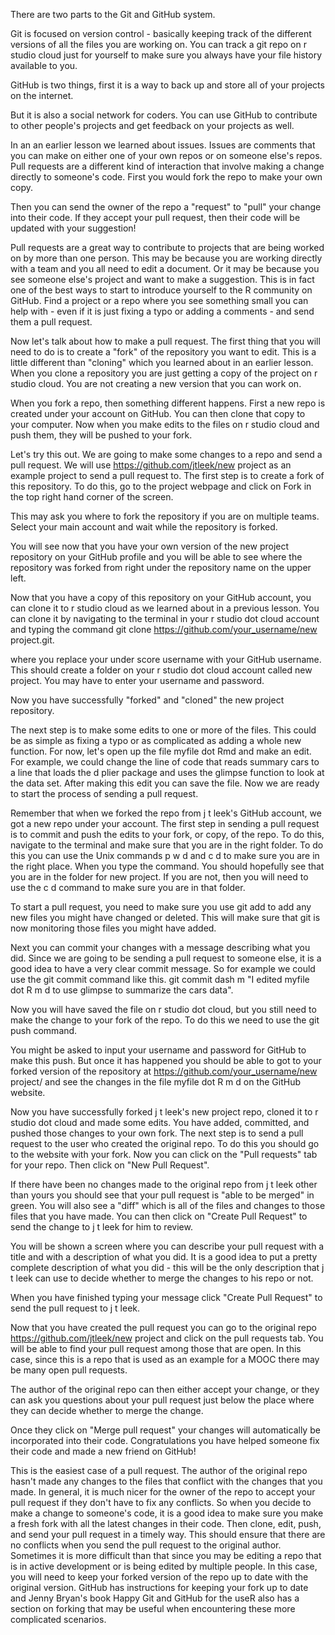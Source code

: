 There are two parts to the Git and GitHub system. 

Git is focused on version control - basically keeping track of the different versions of all the files you are working on. You can track a git repo on r studio cloud just for yourself to make sure you always have your file history available to you.

GitHub is two things, first it is a way to back up and store all of your projects on the internet.

But it is also a social network for coders. You can use GitHub to contribute to other people's projects and get feedback on your projects as well.

In an an earlier lesson we learned about issues. Issues are comments that you can make on either one of your own repos or on someone else's repos. Pull requests are a different kind of interaction that involve making a change directly to someone's code. First you would fork the repo to make your own copy. 

Then you can send the owner of the repo a "request" to "pull" your change into their code. If they accept your pull request, then their code will be updated with your suggestion! 

Pull requests are a great way to contribute to projects that are being worked on by more than one person. This may be because you are working directly with a team and you all need to edit a document. Or it may be because you see someone else's project and want to make a suggestion. This is in fact one of the best ways to start to introduce yourself to the R community on GitHub. Find a project or a repo where you see something small you can help with - even if it is just fixing a typo or adding a comments - and send them a pull request. 


Now let's talk about how to make a pull request. The first thing that you will need to do is to create a "fork" of the repository you want to edit. This is a little different than "cloning" which you learned about in an earlier lesson. When you clone a repository you are just getting a copy of the project on r studio cloud. You are not creating a new version that you can work on. 

When you fork a repo, then something different happens. First a new repo is created under your account on GitHub. You can then clone that copy to your computer. Now when you make edits to the files on r studio cloud and push them, they will be pushed to your fork. 


Let's try this out. We are going to make some changes to a repo and send a pull request. We will use https://github.com/jtleek/new project as an example project to send a pull request to. The first step is to create a fork of this repository. To do this, go to the project webpage and click on Fork in the top right hand corner of the screen. 

This may ask you where to fork the repository if you are on multiple teams. Select your main account and wait while the repository is forked.


You will see now that you have your own version of the new project repository on your GitHub profile and you will be able to see where the repository was forked from right under the repository name on the upper left. 


Now that you have a copy of this repository on your GitHub account, you can clone it to r studio cloud as we learned about in a previous lesson. You can clone it by navigating to the terminal in your r studio dot cloud account and typing the command git clone https://github.com/your_username/new project.git. 


where you replace your under score username with your GitHub username. This should create a folder on your r studio dot cloud account called new project. You may have to enter your username and password. 

Now you have successfully "forked" and "cloned" the new project repository.


The next step is to make some edits to one or more of the files. This could be as simple as fixing a typo or as complicated as adding a whole new function. For now, let's open up the file  myfile dot Rmd and make an edit. For example, we could change the line of code that reads summary cars to a line that loads the d plier package and uses the glimpse function to look at the data set. After making this edit you can save the file. Now we are ready to start the process of sending a pull request. 


Remember that when we forked the repo from j t leek's GitHub account, we got a new repo under your account. The first step in sending a pull request is to commit and push the edits to your fork, or copy, of the repo. To do this, navigate to the terminal and make sure that you are in the right folder. To do this you can use the Unix commands p w d and c d to make sure you are in the right place. When you type the command. You should hopefully see that you are in the folder for new project. If you are not, then you will need to use the c d command to make sure you are in that folder. 


To start a pull request, you need to make sure you use git add to add any new files you might have changed or deleted. This will make sure that git is now monitoring those files you might have added. 


Next you can commit your changes with a message describing what you did. Since we are going to be sending a pull request to someone else, it is a good idea to have a very clear commit message. So for example we could use the git commit command like this. git commit dash m "I edited myfile dot R m d to use glimpse to summarize the cars data". 

Now you will have saved the file on r studio dot cloud, but you still need to make the change to your fork of the repo. To do this we need to use the git push command. 

You might be asked to input your username and password for GitHub to make this push. But once it has happened you should be able to got to your forked version of the repository at https://github.com/your_username/new project/ and see the changes in the file myfile dot R m d on the GitHub website. 

Now you have successfully forked j t leek's new project repo, cloned it to r studio dot cloud and made some edits. You have added, committed, and pushed those changes to your own fork. The next step is to send a pull request to the user who created the original repo. To do this you should go to the website with your fork. Now you can click on the "Pull requests" tab for your repo. Then click on "New Pull Request". 


If there have been no changes made to the original repo from j t leek other than yours you should see that your pull request is "able to be merged" in green. You will also see a "diff" which is all of the files and changes to those files that you have made. You can then click on "Create Pull Request" to send the change to j t leek for him to review. 


You will be shown a screen where you can describe your pull request with a title and with a description of what you did. It is a good idea to put a pretty complete description of what you did - this will be the only description that j t leek can use to decide whether to merge the changes to his repo or not.


When you have finished typing your message click "Create Pull Request" to send the pull request to j t leek.


Now that you have created the pull request you can go to the original repo https://github.com/jtleek/new project and click on the pull requests tab. You will be able to find your pull request among those that are open. In this case, since this is a repo that is used as an example for a MOOC there may be many open pull requests.

The author of the original repo can then either accept your change, or they can ask you questions about your pull request just below the place where they can decide whether to merge the change.  


Once they click on "Merge pull request" your changes will automatically be incorporated into their code. Congratulations you have helped someone fix their code and made a new friend on GitHub! 


This is the easiest case of a pull request. The author of the original repo hasn't made any changes to the files that conflict with the changes that you made. In general, it is much nicer for the owner of the repo to accept your pull request if they don't have to fix any conflicts. So when you decide to make a change to someone's code, it is a good idea to make sure you make a fresh fork with all the latest changes in their code. Then clone, edit, push, and send your pull request in a timely way. This should ensure that there are no conflicts when you send the pull request to the original author. Sometimes it is more difficult than that since you may be editing a repo that is in active development or is being edited by multiple people. In this case, you will need to keep your forked version of the repo up to date with the original version. GitHub has instructions for keeping your fork up to date and Jenny Bryan's book Happy Git and GitHub for the useR also has a section on forking that may be useful when encountering these more complicated scenarios. 




